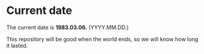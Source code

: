 # Current date

The current date is **1983.03.06.** (YYYY.MM.DD.)

This repository will be good when the world ends, so we will know how long it lasted.